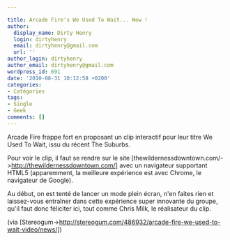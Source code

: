 ```yaml
---

title: Arcade Fire's We Used To Wait... Wow !
author:
  display_name: Dirty Henry
  login: dirtyhenry
  email: dirtyhenry@gmail.com
  url: ''
author_login: dirtyhenry
author_email: dirtyhenry@gmail.com
wordpress_id: 691
date: '2010-08-31 10:12:58 +0200'
categories:
- Catégories
tags:
- Single
- Geek
comments: []
---
```

Arcade Fire frappe fort en proposant un clip interactif pour leur titre We Used To Wait, issu du récent The Suburbs.

Pour voir le clip, il faut se rendre sur le site [thewildernessdowntown.com/->http://thewildernessdowntown.com/] avec un navigateur supportant HTML5 (apparemment, la meilleure expérience est avec Chrome, le navigateur de Google).

Au début, on est tenté de lancer un mode plein écran, n'en faites rien et laissez-vous entraîner dans cette expérience super innovante du groupe, qu'il faut donc féliciter ici, tout comme Chris Milk, le réalisateur du clip.

(via [Stereogum->http://stereogum.com/486932/arcade-fire-we-used-to-wait-video/news/])
